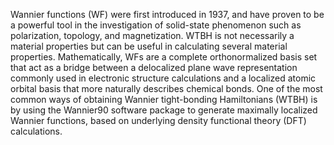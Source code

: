 Wannier functions (WF) were first introduced in 1937, and have proven to be a powerful tool in the investigation of solid-state phenomenon such as polarization, topology, and magnetization. WTBH is not necessarily a material properties but can be useful in calculating several material properties. Mathematically, WFs are a complete orthonormalized basis set that act as a bridge between a delocalized plane wave representation commonly used in electronic structure calculations and a localized atomic orbital basis that more naturally describes chemical bonds. One of the most common ways of obtaining Wannier tight-bonding Hamiltonians (WTBH) is by using the Wannier90 software package to generate maximally localized Wannier functions, based on underlying density functional theory (DFT) calculations. 
 
